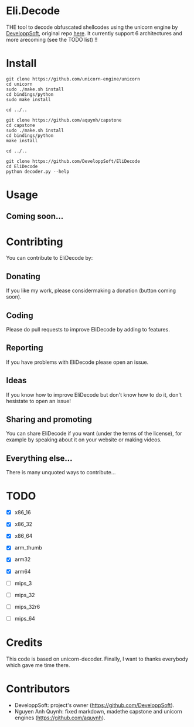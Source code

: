 # Eli.Decode
THE tool to decode obfuscated shellcodes using the unicorn engine by [DeveloppSoft](https://github.com/DeveloppSoft), original repo [here](https://github.com/DeveloppSoft/Eli.Decode).
It currently support 6 architectures and more arecoming (see the TODO list) !!


# Install
```
git clone https://github.com/unicorn-engine/unicorn
cd unicorn
sudo ./make.sh install
cd bindings/python
sudo make install

cd ../..

git clone https://github.com/aquynh/capstone
cd capstone
sudo ./make.sh install
cd bindings/python
make install

cd ../..

git clone https://github.com/DeveloppSoft/EliDecode
cd EliDecode
python decoder.py --help
```


# Usage
## Coming soon...


# Contribting
You can contribute to EliDecode by:
## Donating
If you like my work, please considermaking a donation (button coming soon).
## Coding
Please do pull requests to improve EliDecode by adding to features.
## Reporting
If you have problems with EliDecode please open an issue.
## Ideas
If you know how to improve EliDecode but don't know how to do it, don't hesistate to open an issue!
## Sharing and promoting
You can share EliDecode if you want (under the terms of the license), for example by speaking about it on your website or making videos.
## Everything else...
There is many unquoted ways to contribute...


# TODO
- [x] x86_16
- [x] x86_32
- [x] x86_64
- [x] arm_thumb
- [x] arm32
- [x] arm64
- [ ] mips_3
- [ ] mips_32
- [ ] mips_32r6
- [ ] mips_64


# Credits
This code is based on unicorn-decoder. Finally, I want to thanks everybody which gave me time there.


# Contributors
- DeveloppSoft: project's owner (https://github.com/DeveloppSoft).
- Nguyen Anh Quynh: fixed markdown, madethe capstone and unicorn engines (https://github.com/aquynh).
